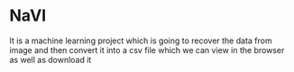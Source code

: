 # NaVI
It is a machine learning project which is going to recover the data from image and then convert it into a csv file which we can view in the browser as well as download it
